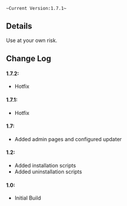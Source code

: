 `~Current Version:1.7.1~`

Details
---
Use at your own risk.

Change Log
---
#### 1.7.2:
* Hotfix
#### 1.7.1:
* Hotfix
#### 1.7:
* Added admin pages and configured updater
#### 1.2:
* Added installation scripts
* Added uninstallation scripts
#### 1.0:
* Initial Build
